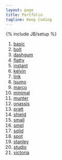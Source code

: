 ```yaml
---
layout: page
title: Portfolio
tagline: Keep Coding
---
```

{% include JB/setup %}

<ol>
<li><a href="basic/index.html">basic</a>
<li><a href="bolt/index.html">bolt</a>
<li><a href="dashgum/index.html">dashgum</a>
<li><a href="flatty/index.html">flatty</a>
<li><a href="instant/index.html">instant</a>
<li><a href="kelvin/index.html">kelvin</a>
<li><a href="link/index.html">link</a>
<li><a href="lsumo/index.html">lsumo</a>
<li><a href="marco/index.html">marco</a>
<li><a href="minimal/index.html">minimal</a>
<li><a href="munter/index.html">munter</a>
<li><a href="onassis/index.html">onassis</a>
<li><a href="pratt/index.html">pratt</a>
<li><a href="shield/index.html">shield</a>
<li><a href="small/index.html">small</a>
<li><a href="smpl/index.html">smpl</a>
<li><a href="solid/index.html">solid</a>
<li><a href="spot/index.html">spot</a>
<li><a href="stanley/index.html">stanley</a>
<li><a href="studio/index.html">studio</a>
<li><a href="victoria/index.html">victoria</a>
</ol>

